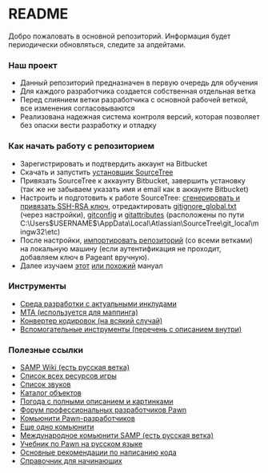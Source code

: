 # README #

Добро пожаловать в основной репозиторий. Информация будет периодически обновляться, следите за апдейтами.

### Наш проект ###

* Данный репозиторий предназначен в первую очередь для обучения
* Для каждого разработчика создается собственная отдельная ветка
* Перед слиянием ветки разработчика с основной рабочей веткой, все изменения согласовываются
* Реализована надежная система контроля версий, которая позволяет без опаски вести разработку и отладку

### Как начать работу с репозиторием ###

* Зарегистрировать и подтвердить аккаунт на Bitbucket
* Скачать и запустить [установщик SourceTree](https://www.sourcetreeapp.com/)
* Привязать SourceTree к аккаунту Bitbucket, завершить установку (так же не забываем указать имя и email как в аккаунте Bitbucket)
* Настроить и подготовить к работе SourceTree: [сгенерировать и привязать SSH-RSA ключ](https://confluence.atlassian.com/bitbucket/add-an-ssh-key-to-an-account-302811853.html), отредактировать [gitignore_global.txt](http://pastebin.com/1iGaEGJ6) (через настройки), [gitconfig](http://pastebin.com/tiLZGxGV) и [gitattributes](http://pastebin.com/y2hTG6SL) (расположены по пути C:\Users\$USERNAME$\AppData\Local\Atlassian\SourceTree\git_local\mingw32\etc)
* После настройки, [импортировать репозиторий](https://bitbucket.org/HAVOK56/samp-debug-mode-project#clone) (со всеми ветками) на локальную машину (если аутентификация не проходит, добавляем ключ в Pageant вручную).
* Далее изучаем [этот](https://git-scm.com/book/ru/v1/%D0%92%D0%B2%D0%B5%D0%B4%D0%B5%D0%BD%D0%B8%D0%B5) [или похожий](http://googleitfor.me/?q=%D0%A7%D1%82%D0%BE+%D1%82%D0%B0%D0%BA%D0%BE%D0%B5+git+%D0%B8+%D0%BA%D0%B0%D0%BA+%D1%81+%D0%BD%D0%B8%D0%BC+%D1%80%D0%B0%D0%B1%D0%BE%D1%82%D0%B0%D1%82%D1%8C) мануал

### Инструменты ###

* [Среда разработки с актуальными инклудами](https://www.dropbox.com/sh/uxuf515rxatfs3b/AADWYWewYyQICgUQIcbKn67Aa?dl=0)
* [MTA (используется для маппинга)](https://www.mtasa.com/)
* [Конвертер кодировок (на всякий случай)](https://www.dropbox.com/s/ku0d0181yqn7emx/EncodingConverter.zip?dl=0)
* [Вспомогательные инструменты (перечень с описанием внутри)](https://www.dropbox.com/sh/f3xzw1mkv8ovmhc/AADHDV7-FbjD-Y0taHvfghEfa?dl=0)

### Полезные ссылки ###
* [SAMP Wiki (есть русская ветка)](http://wiki.sa-mp.com/wiki/Main_Page)
* [Список всех ресурсов игры](http://wiki.sa-mp.com/wiki/Category:Scripting_Documentation)
* [Список звуков](http://pastebin.com/9pEdGVim)
* [Каталог объектов](http://dev.prineside.com/ru/gtasa_samp_model_id/)
* [Погода с полными описанием и картинками](http://dev.prineside.com/ru/gtasa_weather_id/)
* [Форум профессиональных разработчиков Pawn](http://pro-pawn.ru)
* [Комьюнити Pawn-разработчиков](http://pawno-info.ru/)
* [Еще одно комьюнити](http://pawno.su/forum.php)
* [Международное комьюнити SAMP (есть русская ветка)](http://forum.sa-mp.com/index.php)
* [Учебник по Pawn на русском языке](https://www.pdf-archive.com/2014/02/22/pawn-book-5/pawn-book-5.pdf)
* [Основные рекомендации по написанию кода](http://pro-pawn.ru/showthread.php?4082)
* [Справочник для начинающих](http://pro-pawn.ru/showthread.php?8347-%D0%9E%D1%81%D0%BD%D0%BE%D0%B2%D0%BD%D1%8B%D0%B5-%D1%80%D0%B5%D0%BA%D0%BE%D0%BC%D0%B5%D0%BD%D0%B4%D0%B0%D1%86%D0%B8%D0%B8-%D0%BF%D0%BE-%D0%BD%D0%B0%D0%BF%D0%B8%D1%81%D0%B0%D0%BD%D0%B8%D1%8E-%D0%BA%D0%BE%D0%B4%D0%B0)
